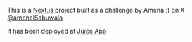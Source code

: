 This is a [Next.js](https://nextjs.org/) project built as a challenge by Amena :) on X [@amenaiSabuwala](x.com/AmenaiSabuwala)

It has been deployed at [Juice App](https://juice-app-six.vercel.app/)

